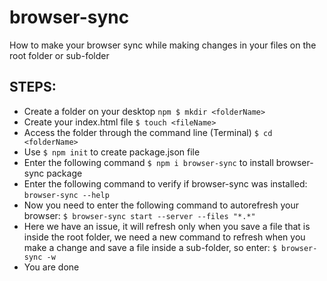 # browser-sync
How to make your browser sync while making changes in your files on the root folder or sub-folder

## STEPS:
* Create a folder on your desktop ```npm $ mkdir <folderName> ```
* Create your index.html file ``` $ touch <fileName> ```
* Access the folder through the command line (Terminal) ``` $ cd <folderName> ```
* Use ``` $ npm init ``` to create package.json file 
* Enter the following command ``` $ npm i browser-sync ``` to install browser-sync package
* Enter the following command to verify if browser-sync was installed: ``` browser-sync --help ```
* Now you need to enter the following command to autorefresh your browser: ``` $ browser-sync start --server --files "*.*" ```
* Here we have an issue, it will refresh only when you save a file that is inside the root folder, we need a new command to refresh when you make a change and save a file inside a sub-folder, so enter: ``` $ browser-sync -w ```
* You are done
